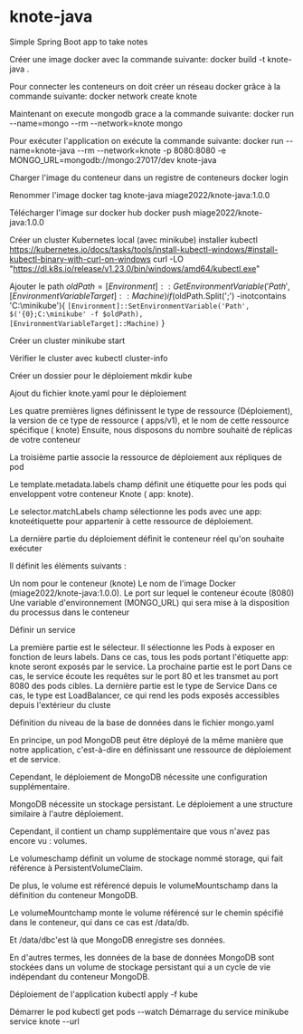 # knote-java
Simple Spring Boot app to take notes

Créer une image docker avec la commande suivante:
docker build -t knote-java .

Pour connecter les conteneurs on doit créer un réseau docker grâce à la commande suivante:
docker network create knote

Maintenant on execute mongodb grace a la commande suivante:
docker run --name=mongo --rm --network=knote mongo
 
Pour exécuter l'application on exécute la commande suivante:
docker run --name=knote-java --rm --network=knote -p 8080:8080 -e MONGO_URL=mongodb://mongo:27017/dev knote-java

Charger l'image du conteneur dans un registre de conteneurs
docker login

Renommer l'image
docker tag knote-java miage2022/knote-java:1.0.0

Télécharger l'image sur docker hub
docker push miage2022/knote-java:1.0.0 

Créer un cluster Kubernetes local (avec minikube)
installer kubectl
https://kubernetes.io/docs/tasks/tools/install-kubectl-windows/#install-kubectl-binary-with-curl-on-windows
curl -LO "https://dl.k8s.io/release/v1.23.0/bin/windows/amd64/kubectl.exe"

Ajouter le path
$oldPath = [Environment]::GetEnvironmentVariable('Path', [EnvironmentVariableTarget]::Machine)
if ($oldPath.Split(';') -inotcontains 'C:\minikube'){ `
  [Environment]::SetEnvironmentVariable('Path', $('{0};C:\minikube' -f $oldPath), [EnvironmentVariableTarget]::Machine) `
}

Créer un cluster
minikube start

Vérifier le cluster avec
kubectl cluster-info

Créer un dossier pour le déploiement 
mkdir kube


Ajout du fichier knote.yaml pour le déploiement

Les quatre premières lignes définissent le type de ressource (Déploiement), 
la version de ce type de ressource ( apps/v1), et le nom de cette ressource spécifique ( knote) 
Ensuite, nous disposons du nombre souhaité de réplicas de votre conteneur

La troisième partie associe la ressource de déploiement aux répliques de pod

Le template.metadata.labels champ définit une étiquette pour les pods qui enveloppent votre conteneur Knote ( app: knote).

Le selector.matchLabels champ sélectionne les pods avec une app: knoteétiquette pour appartenir à cette ressource de déploiement.

La dernière partie du déploiement définit le conteneur réel qu'on souhaite exécuter

Il définit les éléments suivants :

Un nom pour le conteneur (knote)
Le nom de l'image Docker (miage2022/knote-java:1.0.0).
Le port sur lequel le conteneur écoute (8080)
Une variable d'environnement (MONGO_URL) qui sera mise à la disposition du processus dans le conteneur


Définir un service

La première partie est le sélecteur.
Il sélectionne les Pods à exposer en fonction de leurs labels.
Dans ce cas, tous les pods portant l'étiquette app: knote seront exposés par le service.
La prochaine partie est le port
Dans ce cas, le service écoute les requêtes sur le port 80 et les transmet au port 8080 des pods cibles.
La dernière partie est le type de Service
Dans ce cas, le type est LoadBalancer, ce qui rend les pods exposés accessibles depuis l'extérieur du cluste

Définition du niveau de la base de données
dans le fichier mongo.yaml

En principe, un pod MongoDB peut être déployé de la même manière que notre application, c'est-à-dire en définissant une ressource de déploiement et de service.

Cependant, le déploiement de MongoDB nécessite une configuration supplémentaire.



MongoDB nécessite un stockage persistant.
Le déploiement a une structure similaire à l'autre déploiement.

Cependant, il contient un champ supplémentaire que vous n'avez pas encore vu : volumes.

Le volumeschamp définit un volume de stockage nommé storage, qui fait référence à PersistentVolumeClaim.

De plus, le volume est référencé depuis le volumeMountschamp dans la définition du conteneur MongoDB.

Le volumeMountchamp monte le volume référencé sur le chemin spécifié dans le conteneur, qui dans ce cas est /data/db.

Et /data/dbc'est là que MongoDB enregistre ses données.

En d'autres termes, les données de la base de données MongoDB sont stockées 
dans un volume de stockage persistant qui a un cycle de vie indépendant du conteneur MongoDB.

Déploiement de l'application 
kubectl apply -f kube

Démarrer le pod
kubectl get pods --watch
Démarrage du service
minikube service knote --url